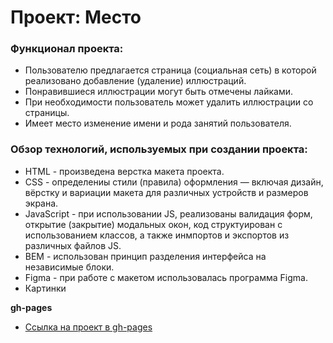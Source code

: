 # Проект: Место

### Функционал проекта:

* Пользователю предлагается страница (социальная сеть) в которой реализовано добавление (удаление) иллюстраций.
* Понравившиеся иллюстрации могут быть отмечены лайками.
* При необходимости пользователь может удалить иллюстрации со страницы.
* Имеет место изменение имени и рода занятий пользователя.

### Обзор технологий, используемых при создании проекта:

* HTML - произведена верстка макета проекта.
* CSS - определениы стили (правила) оформления — включая дизайн, вёрстку и вариации макета для различных устройств и размеров экрана.
* JavaScript - при использовании JS, реализованы валидация форм, открытие (закрытие) модальных окон, код структуирован с использованием классов, а также инмпортов и экспортов из различных файлов JS.
* BEM - использован принцип разделения интерфейса на независимые блоки.
* Figma - при работе с макетом использовалась программа Figma.
* Картинки


**gh-pages**

* [Ссылка на проект в gh-pages](https://antonmvl.github.io/mesto/)


